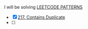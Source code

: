 

I will be solving [LEETCODE PATTERNS](https://seanprashad.com/leetcode-patterns/)

- [x] [217. Contains Duplicate](https://leetcode.com/problems/contains-duplicate/)
- [ ] 
